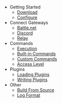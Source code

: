 * Getting Started
    * [Download](/)
    * [Configure](config.md)
* Connect Gateways
    * [Battle.net](bnet.md)
    * [Discord](discord.md)
    * [Relay](relay.md)
* Commands
    * [Execution](trigger.md)
    * [Built-in Commands](list_commands.md)
    * [Custom Commands](custom_commands.md)
    * [Access Level](access.md)
* Plugins
    * [Loading Plugins](loading_plugins.md)
    * [Writing Plugins](writing_plugins.md)
* Other
    * [Build From Source](build.md)
    * [Log Format](log.md)